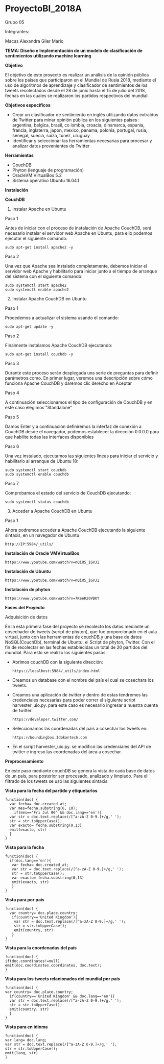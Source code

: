 # ProyectoBI_2018A
Grupo 05


Integrantes:

Macas Alexandra
Giler Mario
             
**TEMA: Diseño e Implementación de un modelo de clasificación de sentimientos utilizando 
machine learning** 


**Objetivo**

El objetivo de este proyecto es realizar un análisis de la opinión pública sobre los países que participaron en el Mundial de Rusia 2018, mediante el uso de algoritmos de aprendizaje y clasificador de sentimientos de los tweets recolectados desde el 28 de junio hasta el 15 de julio del 2018, fechas en las cuales se realizaron los partidos respectivos del mundial.

**Objetivos específicos**


+ Crear  un  clasificador  de  sentimiento en  inglés  utilizando  datos 
extraídos
de  Twitter  para  minar 
opinión pública en los siguientes 
países
: argentina, belgica, brasil, co
lombia, croacia, dinamarca, 
espania,  francia,  inglaterra,  japon,  mexico,  panama,  polonia,  portugal,  rusia,  senegal,  suecia, 
suiza, tunez, uruguay
+ Identificar y seleccionar las herramientas necesarias para procesar y analizar datos provenientes 
de Twitter


**Herramientas**
+ CouchDB
+ Phyton (lenguaje de programación)
+ OracleVM VirtualBox 5.2 
+ Sistema operativo Ubuntu 16.04.1

**Instalación**

**CouchDB**

1. Instalar Apache en Ubuntu


Paso 1

Antes de iniciar con el proceso de instalación de Apache CouchDB, será necesario instalar el servidor web Apache en Ubuntu, para ello podemos ejecutar el siguiente comando:

    sudo apt-get install apache2 -y
    
Paso 2

Una vez que Apache sea instalado completamente, debemos iniciar el servidor web Apache y habilitarlo para iniciar junto a el tiempo de arranque del sistema con el siguiente comando:

    sudo systemctl start apache2
    sudo systemctl enable apache2
    
 2. Instalar Apache CouchDB en Ubuntu
 
 
Paso 1

Procedemos a actualizar el sistema usando el comando:

    sudo apt-get update -y

Paso 2

Finalmente instalamos Apache CouchDB ejecutando:

    sudo apt-get install couchdb -y

Paso 3

Durante este proceso serán desplegada una serie de preguntas para definir parámetros como. En primer lugar, veremos una descripción sobre cómo funciona Apache CouchDB y daremos clic derecho en Aceptar

Paso 4

A continuación seleccionamos el tipo de configuración de CouchDB y en este caso elegimos "Standalone"


Paso 5

Damos Enter y a continuación definiremos la interfaz de conexión a CouchDB desde el navegador, podemos establecer la dirección 0.0.0.0 para que habilite todas las interfaces disponibles

Paso 6

Una vez instalado, ejecutamos las siguientes líneas para iniciar el servicio y habilitarlo al arranque de Ubuntu 18:

    sudo systemctl start couchdb
    sudo systemctl enable couchdb

Paso 7

Comprobamos el estado del servicio de CouchDB ejecutando:

    sudo systemctl status couchdb


3. Acceder a Apache CouchDB en Ubuntu 

 Paso 1

Ahora podremos acceder a Apache CouchDB ejecutando la siguiente sintaxis, en un navegador de Ubuntu

    http://IP:5984/_utils/
    
**Instalación de Oracle VMVirtualBox**

    https://www.youtube.com/watch?v=nQiR5_iGVJI
    
**Instalación de Ubuntu**

    https://www.youtube.com/watch?v=nQiR5_iGVJI
    
**Instalación de phyton**

    https://www.youtube.com/watch?v=7KeeR20VBKY
    
**Fases del Proyecto**


Adquisición de datos


En la esta primera fase del proyecto se recolecto los datos mediante un cosechador de tweets (script de phyton), que fue proporcionado en el aula virtual, junto con las herramientas de couchDB,y una base de datos NoSQL(CouchDb), terminal de Ubuntu, el Script de phyton, Twitter. Con el fin de recolectar en las fechas establecidas un total de 20 partidos del mundial.
Para esto se realizo los siguientes pasos:
+ Abrimos couchDB con la siguiente dirección:

      https://localhost:5984/_utils/index.html
       
+ Creamos un database con el nombre del país el cual se cosechara los tweets.
+ Creamos una aplicación de twitter y dentro de estas tendremos las credenciales necesarias para poder correr el siguiente script harvester_uio.py. para este caso es necesario ingresar a nuestra cuenta de twitter.

      https://developer.twitter.com/
+ Seleccionamos las coordenadas del país a cosechar los tweets en:

      https://boundingbox.Idokantech.com 
+ En el script harvester_uio.py. se modificó las credenciales del API de twitter e ingreso las coordenadas del área a cosechar.

**Preprocesamiento**


En este paso mediante couchDB se genera la vista de cada base de datos de un país, para posterior ser procesado, analizado y limpiado.
Para el filtrado de los tweets se usó las siguientes sintaxis:

**Vista para la fecha del partido y etiquetarlos**

    function(doc) {
      var fecha= doc.created_at;
      var mes=fecha.substring(0, 10);
        if(mes=='Fri Jul 06' && doc.lang=='en'){
      var str = doc.text.replace(/[^a-zA-Z 0-9.]+/g,' ');
      str = str.toUpperCase();
      var exacto= fecha.substring(0,13)
      emit(exacto, str)
      }
    }
**Vista para la fecha**

    function(doc) {
      if(doc.lang=='en'){
       var fecha= doc.created_at;
       var str = doc.text.replace(/[^a-zA-Z 0-9.]+/g,' ');
       str = str.toUpperCase();
       var exacto= fecha.substring(0,13)
       emit(exacto, str)
       }
    }

**Vista para por país**

    function(doc) {
      var country= doc.place.country;
       if(country=='United Kingdom'){
        var str = doc.text.replace(/[^a-zA-Z 0-9.]+/g,' ');
        str = str.toUpperCase();
        emit(country, str)
       }
    }

**Vista para la coordenadas del país**

    function(doc) {
    if(doc.coordinates!=null)
    emit(doc.coordinates.coordinates, doc.text);
    }

**Vista para los tweets relacionados del mundial por país**

    function(doc) {
    var country= doc.place.country;
      if(country=='United Kingdom' && doc.lang=='en'){
      var str = doc.text.replace(/[^a-zA-Z 0-9.]+/g,' ');
      str = str.toUpperCase();
      emit(country, str)
      }
    }

**Vista para en idioma**

    function(doc) {
    var lang= doc.lang;
    var str = doc.text.replace(/[^a-zA-Z 0-9.]+/g,' ');
    str = str.toUpperCase();
    emit(lang, str)
    }




















